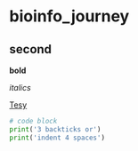 # bioinfo_journey


## second

**bold**

_italics_

[Tesy](link)


```python
# code block
print('3 backticks or')
print('indent 4 spaces')
``` 

